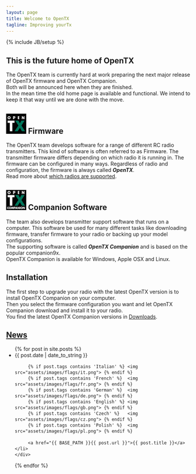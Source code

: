```yaml
---
layout: page
title: Welcome to OpenTX
tagline: Improving yourTx
---
```

{% include JB/setup %}

## This is the future home of OpenTX  
The OpenTX team is currently hard at work preparing the next major release of OpenTX firmware and OpenTX Companion.  
Both will be announced here when they are finished.  
In the mean time the old home page is available and functional. We intend to keep it that way until we are done with the move. 

## ![OpenTX Logo](/assets/images/opentx-logo.png) Firmware
The OpenTX team develops software for a range of different RC radio transmitters. This kind of software is often referred to as Firmware.
The transmitter firmware differs depending on which radio it is running in. The firmware can be configured in many ways. Regardless of radio and configuration, the firmware is always called ***OpenTX***.  
Read more about [which radios are supported](radios.html).  

## ![OpenTX Logo](/assets/images/opentx-companion-logo.png) Companion Software
The team also develops transmitter support software that runs on a computer. This software be used for many different tasks like downloading firmware, transfer firmware  to your radio or backing up your model configurations.  
The supporting software is called ***OpenTX Companion*** and is based on the popular companion9x.  
OpenTX Companion is available for Windows, Apple OSX and Linux.

## Installation
The first step to upgrade your radio with the latest OpenTX version is to install OpenTX Companion on your computer.  
Then you select the firmware configuration you want and let OpenTX Companion download and install it to your radio.  
You find the latest OpenTX Companion versions in [Downloads](downloads.html).
    
## [News](news.html)

<ul class="posts">
{% for post in site.posts %}
  <div class="post_info">
    <li>
         <span>{{ post.date | date_to_string }} </span>          
 
         {% if post.tags contains 'Italian' %} <img src="assets/images/flags/it.png"> {% endif %}         
         {% if post.tags contains 'French' %}  <img src="assets/images/flags/fr.png"> {% endif %}
         {% if post.tags contains 'German' %}  <img src="assets/images/flags/de.png"> {% endif %}
         {% if post.tags contains 'English' %} <img src="assets/images/flags/gb.png"> {% endif %}
         {% if post.tags contains 'Czech' %}   <img src="assets/images/flags/cz.png"> {% endif %}
         {% if post.tags contains 'Polish' %}  <img src="assets/images/flags/pl.png"> {% endif %}

         <a href="{{ BASE_PATH }}{{ post.url }}">{{ post.title }}</a>
    </li>
    </div>
  {% endfor %}
</ul>
